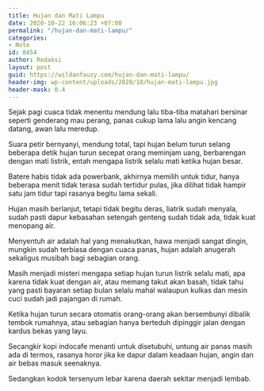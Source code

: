 ```yaml
---
title: Hujan dan Mati Lampu
date: 2020-10-22 16:06:23 +07:00
permalink: "/hujan-dan-mati-lampu/"
categories:
- Note
id: 8454
author: Redaksi
layout: post
guid: https://wildanfauzy.com/hujan-dan-mati-lampu/
header-img: wp-content/uploads/2020/10/hujan-mati-lampu.jpg
header-mask: 0.4
---
```


Sejak pagi cuaca tidak menentu mendung lalu tiba-tiba matahari bersinar seperti genderang mau perang, panas cukup lama lalu angin kencang datang, awan lalu meredup.

Suara petir bernyanyi, mendung total, tapi hujan belum turun selang beberapa detik hujan turun secepat orang meminjam uang, berbarengan dengan mati listrik, entah mengapa listrik selalu mati ketika hujan besar.

Batere habis tidak ada powerbank, akhirnya memilih untuk tidur, hanya beberapa menit tidak terasa sudah tertidur pulas, jika dilihat tidak hampir satu jam tidur tapi rasanya begitu lama sekali.

Hujan masih berlanjut, tetapi tidak begitu deras, liatrik sudah menyala, sudah pasti dapur kebasahan setengah genteng sudah tidak ada, tidak kuat menopang air.

Menyentuh air adalah hal yang menakutkan, hawa menjadi sangat dingin, mungkin sudah terbiasa dengan cuaca panas, hujan adalah anugerah sekaligus musibah bagi sebagian orang.

Masih menjadi misteri mengapa setiap hujan turun listrik selalu mati, apa karena tidak kuat dengan air, atau memang takut akan basah, tidak tahu yang pasti bayaran setiap bulan selalu mahal walaupun kulkas dan mesin cuci sudah jadi pajangan di rumah.

Ketika hujan turun secara otomatis orang-orang akan bersembunyi dibalik tembok rumahnya, atau sebagian hanya berteduh dipinggir jalan dengan kardus bekas yang layu.

Secangkir kopi indocafe menanti untuk disetubuhi, untung air panas masih ada di termos, rasanya horor jika ke dapur dalam keadaan hujan, angin dan air bebas masuk seenaknya.

Sedangkan kodok tersenyum lebar karena daerah sekitar menjadi lembab.